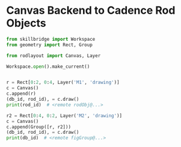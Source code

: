 Canvas Backend to Cadence Rod Objects
=====================================

```python
from skillbridge import Workspace
from geometry import Rect, Group

from rodlayout import Canvas, Layer

Workspace.open().make_current()


r = Rect[0:2, 0:4, Layer('M1', 'drawing')]
c = Canvas()
c.append(r)
(db_id, rod_id), = c.draw()
print(rod_id)  # <remote rodObj@...>

r2 = Rect[0:4, 0:2, Layer('M2', 'drawing')]
c = Canvas()
c.append(Group([r, r2]))
(db_id, rod_id), = c.draw()
print(db_id)  # <remote figGroup@...>


```